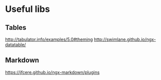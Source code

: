 # Useful libs

## Tables

http://tabulator.info/examples/5.0#theming
http://swimlane.github.io/ngx-datatable/

## Markdown

https://jfcere.github.io/ngx-markdown/plugins
